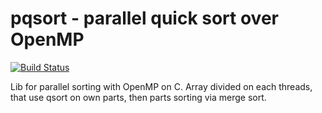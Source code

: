 pqsort - parallel quick sort over OpenMP
=======
[![Build Status](https://travis-ci.org/BelokrysFedotov/pqsort.svg?branch=master)](https://travis-ci.org/BelokrysFedotov/pqsort)

Lib for parallel sorting with OpenMP on C.
Array divided on each threads, that use qsort on own parts, then parts sorting via merge sort.